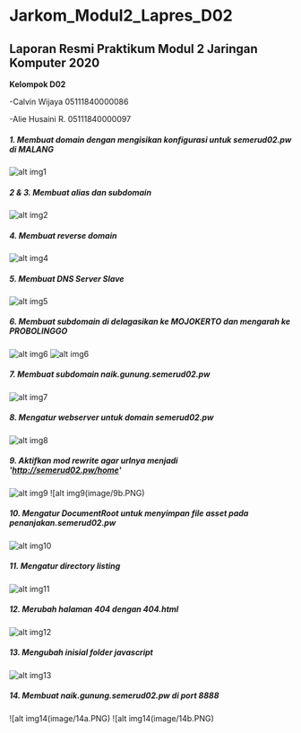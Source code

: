 # Jarkom_Modul2_Lapres_D02
## Laporan Resmi Praktikum Modul 2 Jaringan Komputer 2020
**Kelompok D02**

-Calvin Wijaya 05111840000086

-Alie Husaini R. 05111840000097

##### 1. Membuat domain dengan mengisikan konfigurasi untuk semerud02.pw di MALANG
![alt img1](image/1.png)


##### 2 & 3. Membuat alias dan subdomain
![alt img2](image/2.PNG)


##### 4. Membuat reverse domain
![alt img4](image/4.PNG)


##### 5. Membuat DNS Server Slave
![alt img5](image/5.PNG)


##### 6. Membuat subdomain di delagasikan ke MOJOKERTO dan mengarah ke PROBOLINGGO
![alt img6](image/6a.PNG)
![alt img6](image/6b.PNG)


##### 7. Membuat subdomain naik.gunung.semerud02.pw
![alt img7](image/7.PNG)


##### 8. Mengatur webserver untuk domain semerud02.pw
![alt img8](image/8.png)

##### 9. Aktifkan mod rewrite agar urlnya menjadi 'http://semerud02.pw/home'
![alt img9](image/9a.PNG)
![alt img9(image/9b.PNG)

##### 10. Mengatur DocumentRoot untuk menyimpan file asset pada penanjakan.semerud02.pw
![alt img10](image/10.PNG)

##### 11. Mengatur directory listing
![alt img11](image/11.PNG)

##### 12. Merubah halaman 404 dengan 404.html
![alt img12](image/12.PNG)

##### 13. Mengubah inisial folder javascript
![alt img13](image/13.PNG)

##### 14. Membuat naik.gunung.semerud02.pw di port 8888
![alt img14(image/14a.PNG)
![alt img14(image/14b.PNG)
